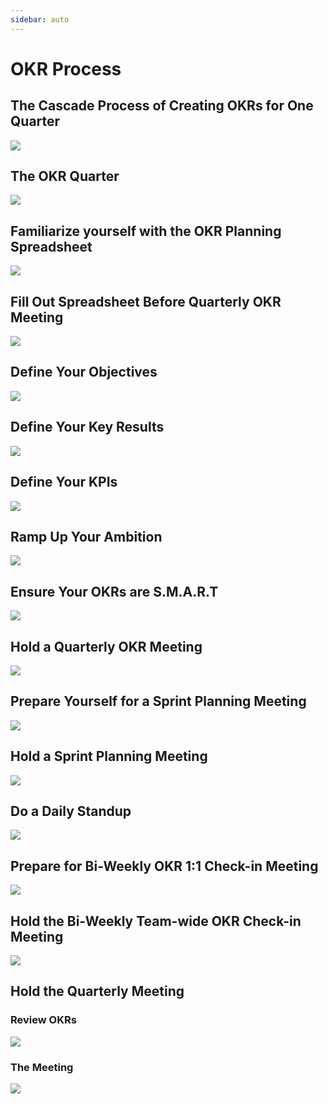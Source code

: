 ```yaml
---
sidebar: auto
---
```


# OKR Process

## The Cascade Process of Creating OKRs for One Quarter

![](../images/24-okr-cascade-part-1.svg)

## The OKR Quarter

![](../images/25-okr-cascade-part-2.svg)

## Familiarize yourself with the OKR Planning Spreadsheet

![](../images/26-okr-quarter-reference.svg)

## Fill Out Spreadsheet Before Quarterly OKR Meeting

![](../images/27-okr-spreadsheet-part-1.svg)

## Define Your Objectives

![](../images/28-okr-spreadsheet-part-2.svg)

## Define Your Key Results

![](../images/29-okr-spreadsheet-part-3.svg)

## Define Your KPIs

![](../images/30-okr-spreadsheet-part-4.svg)

## Ramp Up Your Ambition

![](../images/31-okr-spreadsheet-part-5.svg)

## Ensure Your OKRs are S.M.A.R.T

![](../images/33-smart-okrs.svg)

## Hold a Quarterly OKR Meeting

![](../images/34-quarterly-meeting.svg)

## Prepare Yourself for a Sprint Planning Meeting

![](../images/35-sprint-planning-prep.svg)

## Hold a Sprint Planning Meeting

![](../images/36-sprint-planning-meeting.svg)

## Do a Daily Standup

![](../images/37-daily-standup.svg)

## Prepare for Bi-Weekly OKR 1:1 Check-in Meeting

![](../images/38-one-to-one-checkin-prep.svg)

## Hold the Bi-Weekly Team-wide OKR Check-in Meeting

![](../images/39-team-checkin.svg)

## Hold the Quarterly Meeting

### Review OKRs

![](../images/42-end-of-quarter-meeting-metrics.svg)

### The Meeting


![](../images/43-end-of-quarter-meeting-team.svg)

